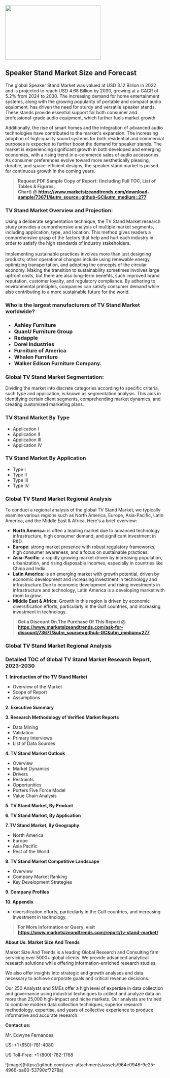 <p><img class="alignnone size-medium wp-image-20088" src="https://ffe5etoiles.com/wp-content/uploads/2024/12/MST1-300x171.png" alt="" width="300" height="171" /></p><h2>Speaker Stand Market Size and Forecast</h2><p>The global Speaker Stand Market was valued at USD 3.12 Billion in 2022 and is projected to reach USD 4.68 Billion by 2030, growing at a CAGR of 5.2% from 2024 to 2030. The increasing demand for home entertainment systems, along with the growing popularity of portable and compact audio equipment, has driven the need for sturdy and versatile speaker stands. These stands provide essential support for both consumer and professional-grade audio equipment, which further fuels market growth.</p><p>Additionally, the rise of smart homes and the integration of advanced audio technologies have contributed to the market's expansion. The increasing adoption of high-quality sound systems for both residential and commercial purposes is expected to further boost the demand for speaker stands. The market is experiencing significant growth in both developed and emerging economies, with a rising trend in e-commerce sales of audio accessories. As consumer preferences evolve toward more aesthetically pleasing, durable, and space-efficient designs, the speaker stand market is poised for continuous growth in the coming years.</p></p><blockquote id="" class=""><strong>Request PDF Sample Copy of Report: (Including Full TOC, List of Tables &amp; Figures, Chart)&nbsp;@&nbsp;<strong><a href="https://www.marketsizeandtrends.com/download-sample/73671/&utm_source=github-GC&utm_medium=277" target="_blank">https://www.marketsizeandtrends.com/download-sample/73671/&utm_source=github-GC&utm_medium=277</a></strong></strong></blockquote><h3 id="" class="">TV Stand Market&nbsp;Overview and Projection:</h3><p id="" class="">Using a deliberate segmentation technique, the TV Stand Market research study provides a comprehensive analysis of multiple market segments, including application, type, and location. This method gives readers a comprehensive grasp of the factors that help and hurt each industry in order to satisfy the high standards of industry stakeholders. <br /> <br />Implementing sustainable practices involves more than just designing products; other operational changes include using renewable energy, optimizing transportation, and adopting the concepts of the circular economy. Making the transition to sustainability sometimes involves large upfront costs, but there are also long-term benefits, such improved brand reputation, customer loyalty, and regulatory compliance. By adhering to environmental principles, companies can satisfy consumer demand while also contributing to a more sustainable future for the world.</p><h3 id="" class="">Who is the largest manufacturers of&nbsp;TV Stand Market worldwide?</h3><h3 class=""><p><ul><li>Ashley Furniture </li><li> QuanU Furniture Group </li><li> Redapple </li><li> Dorel Industries </li><li> Furniture of America </li><li> Whalen Furniture </li><li> Walker Edison Furniture Company.</li></ul></p></h3><h3 id="" class="">Global&nbsp;TV Stand Market Segmentation:</h3><p id="" class="">Dividing the market into discrete categories according to specific criteria, such type and application, is known as segmentation analysis. This aids in identifying certain client segments, comprehending market dynamics, and creating customized marketing plans.</p><h3 id="" class="">TV Stand Market&nbsp;By Type</h3><p><p><ul><li>Application I </li><li> Application II </li><li> Application III </li><li> Application IV</p></li></ul></p></p><h3 id="" class="">TV Stand Market&nbsp;By Application</h3><p class=""><p><ul><li>Type I </li><li> Type II </li><li> Type III </li><li> Type IV</li></ul></p></p><h3 id="" class="">Global TV Stand Market Regional Analysis</h3><p id="" class="">To conduct a regional analysis of the global TV Stand Market, we typically examine various regions such as North America, Europe, Asia-Pacific, Latin America, and the Middle East &amp; Africa. Here's a brief overview:</p><ul><li><strong>North America</strong>: is often a leading market due to advanced technology infrastructure, high consumer demand, and significant investment in R&amp;D.</li><li><strong>Europe</strong>: strong market presence with robust regulatory frameworks, high consumer awareness, and a focus on sustainable practices.</li><li><strong>Asia-Pacific</strong>: a rapidly growing market driven by increasing population, urbanization, and rising disposable incomes, especially in countries like China and India.</li><li><strong>Latin America</strong>: is an emerging market with growth potential, driven by economic development and increasing investment in technology and infrastructure.Due to economic development and rising investments in infrastructure and technology, Latin America is a developing market with room to grow.</li><li><strong>Middle East &amp; Africa</strong>: Growth in this region is driven by economic diversification efforts, particularly in the Gulf countries, and increasing investment in technology.</li></ul><blockquote id="" class=""><strong>Get a Discount On The Purchase Of This Report @ <strong><a href="https://www.marketsizeandtrends.com/ask-for-discount/73671/&utm_source=github-GC&utm_medium=277" target="_blank">https://www.marketsizeandtrends.com/ask-for-discount/73671/&utm_source=github-GC&utm_medium=277</a></strong></strong></blockquote><h3 id="" class="">Global TV Stand Market Regional Analysis</h3><h3 id="" class="">Detailed TOC of Global TV Stand Market Research Report, 2023-2030</h3><p id="" class=""><strong>1. Introduction of the TV Stand Market</strong></p><ul><li>Overview of the Market</li><li>Scope of Report</li><li>Assumptions</li></ul><p id="" class=""><strong>2. Executive Summary</strong></p><p id="" class=""><strong>3. Research Methodology of Verified Market Reports</strong></p><ul><li>Data Mining</li><li>Validation</li><li>Primary Interviews</li><li>List of Data Sources</li></ul><p id="" class=""><strong>4. TV Stand Market Outlook</strong></p><ul><li>Overview</li><li>Market Dynamics</li><li>Drivers</li><li>Restraints</li><li>Opportunities</li><li>Porters Five Force Model</li><li>Value Chain Analysis</li></ul><p id="" class=""><strong>5. TV Stand Market, By Product</strong></p><p id="" class=""><strong>6. TV Stand Market, By Application</strong></p><p id="" class=""><strong>7. TV Stand Market, By Geography</strong></p><ul><li>North America</li><li>Europe</li><li>Asia Pacific</li><li>Rest of the World</li></ul><p id="" class=""><strong>8. TV Stand Market Competitive Landscape</strong></p><ul><li>Overview</li><li>Company Market Ranking</li><li>Key Development Strategies</li></ul><p id="" class=""><strong>9. Company Profiles</strong></p><p id="" class=""><strong>10. Appendix</strong></p><ul><li>diversification efforts, particularly in the Gulf countries, and increasing investment in technology.</li></ul><blockquote id="" class=""><strong>For More Information or Query, visit <strong><strong><a href="https://www.marketsizeandtrends.com/report/tv-stand-market/" target="_blank">https://www.marketsizeandtrends.com/report/tv-stand-market/</a></strong></strong></strong></blockquote><p id="" class=""><strong>About Us: Market Size And Trends</strong></p><p id="" class="">Market Size And Trends is a leading Global Research and Consulting firm servicing over 5000+ global clients. We provide advanced analytical research solutions while offering information-enriched research studies.</p><p id="" class="">We also offer insights into strategic and growth analyses and data necessary to achieve corporate goals and critical revenue decisions.</p><p id="" class="">Our 250 Analysts and SMEs offer a high level of expertise in data collection and governance using industrial techniques to collect and analyze data on more than 25,000 high-impact and niche markets. Our analysts are trained to combine modern data collection techniques, superior research methodology, expertise, and years of collective experience to produce informative and accurate research.</p><p id="" class=""><strong>Contact us:</strong></p><p id="" class="">Mr. Edwyne Fernandes</p><p id="" class="">US: +1 (650)-781-4080</p><p id="" class="">US Toll-Free: +1 (800)-782-1768</p>
![image](https://github.com/user-attachments/assets/964e0946-9e25-4966-ba60-53790cf7278a)
